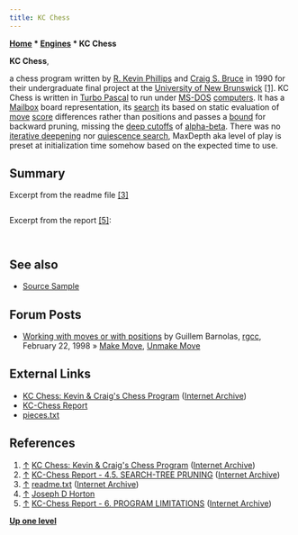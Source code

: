 ```yaml
---
title: KC Chess
---
```

**[Home](Home "Home") \* [Engines](Engines "Engines") \* KC Chess**


**KC Chess**,  

a chess program written by [R. Kevin Phillips](R._Kevin_Phillips "R. Kevin Phillips") and [Craig S. Bruce](Craig_S._Bruce "Craig S. Bruce") in 1990 for their undergraduate final project at the [University of New Brunswick](https://en.wikipedia.org/wiki/University_of_New_Brunswick)
<a id="cite-note-1" href="#cite-ref-1">[1]</a>. KC Chess is written in [Turbo Pascal](Pascal#TurboPascal "Pascal") to run under [MS-DOS](MS-DOS "MS-DOS") [computers](IBM_PC "IBM PC"). It has a [Mailbox](Mailbox "Mailbox") board representation, its [search](Search "Search") its based on static evaluation of [move](Moves "Moves") [score](Score "Score") differences rather than positions and passes a [bound](Bound "Bound") for backward pruning, missing the [deep cutoffs](Beta-Cutoff "Beta-Cutoff") of [alpha-beta](Alpha-Beta "Alpha-Beta"). There was no [iterative deepening](Iterative_Deepening "Iterative Deepening") nor [quiescence search](Quiescence_Search "Quiescence Search"), MaxDepth aka level of play is preset at initialization time somehow based on the expected time to use. 



## Summary


Excerpt from the readme file <a id="cite-note-3" href="#cite-ref-3">[3]</a>




```C++The chess program is 3417 lines long and the project took 220 hours to complete.  The work was carried out from JAN - APR 1990 as our CS 4993 undergraduate project.  The program may be distributed freely and is considered [Public Domain](https://en.wikipedia.org/wiki/Public_domain) software. A 30 page written report was also produced and submitted with the rest of the work to Dr. J. D. Horton <a id="cite-note-4" href="#cite-ref-4">[4]</a> who was our project supervisor. 

```

Excerpt from the report <a id="cite-note-5" href="#cite-ref-5">[5]</a>:




```C++The greatest limitation of the program is the extremely simple evaluation of a given move. The score is determined exclusively by the number of value points assigned to the piece that is taken. If no piece is taken then no points are awarded. As implemented, the positional evaluation plays only a small roll in selecting a move. A better positional evaluator, which takes into account such things as attack strategy and special situations requiring special actions, etc. should be combined with a better capture value to calculate the value at all nodes in the search tree. A better capture value would take into account the fact that the material value of the piece varies with the stage and balance of the game. The combination of material and position values should be consistent with the strategy and circumstances of the game. Of course this was beyond the scope of this project (not to mention our own skill and knowledge of chess). This could be a future enhancement.

```


```C++Another deficiency is with the search tree algorithm itself. Since it only searches to a certain depth, it may attempt to push an inevitable loss out of its sight by sacrificing a less valuable piece to 'save' the greater valued one. This is known as the [Horizon Effect](Horizon_Effect "Horizon Effect") and is an inevitable consequence of the limited search. The only solution is to increase the search depth. This often would only serve to move the horizon a little father down the road. The solution to this problem is also beyond the scope of this project. 

```

## See also


* [Source Sample](Pascal#SourceSample "Pascal")


## Forum Posts


* [Working with moves or with positions](https://groups.google.com/d/msg/rec.games.chess.computer/EQxCixpytBg/e1R0a7u1WMsJ) by Guillem Barnolas, [rgcc](Computer_Chess_Forums "Computer Chess Forums"), February 22, 1998 » [Make Move](Make_Move "Make Move"), [Unmake Move](Unmake_Move "Unmake Move")


## External Links


* [KC Chess: Kevin & Craig's Chess Program](https://web.archive.org/web/20120411173812/http://www.csbruce.com/~csbruce/chess/) ([Internet Archive](https://en.wikipedia.org/wiki/Internet_Archive))
* [KC-Chess Report](https://web.archive.org/web/20120414114219/http://www.csbruce.com/~csbruce/chess/report.html)
* [pieces.txt](https://web.archive.org/web/20120414024548/http://www.csbruce.com/~csbruce/chess/pieces.txt)


## References


1. <a id="cite-ref-1" href="#cite-note-1">↑</a> [KC Chess: Kevin & Craig's Chess Program](https://web.archive.org/web/20120411173812/http://www.csbruce.com/~csbruce/chess/) ([Internet Archive](https://en.wikipedia.org/wiki/Internet_Archive))
2. <a id="cite-ref-2" href="#cite-note-2">↑</a> [KC-Chess Report - 4.5. SEARCH-TREE PRUNING](https://web.archive.org/web/20120414114219/http://www.csbruce.com/~csbruce/chess/report.html) ([Internet Archive](https://en.wikipedia.org/wiki/Internet_Archive))
3. <a id="cite-ref-3" href="#cite-note-3">↑</a> [readme.txt](https://web.archive.org/web/20120414114214/http://www.csbruce.com/~csbruce/chess/readme.txt) ([Internet Archive](https://en.wikipedia.org/wiki/Internet_Archive))
4. <a id="cite-ref-4" href="#cite-note-4">↑</a> [Joseph D Horton](http://www.cs.unb.ca/~jdh/)
5. <a id="cite-ref-5" href="#cite-note-5">↑</a> [KC-Chess Report - 6. PROGRAM LIMITATIONS](https://web.archive.org/web/20120414114219/http://www.csbruce.com/~csbruce/chess/report.html) ([Internet Archive](https://en.wikipedia.org/wiki/Internet_Archive))

**[Up one level](Engines "Engines")**







 
